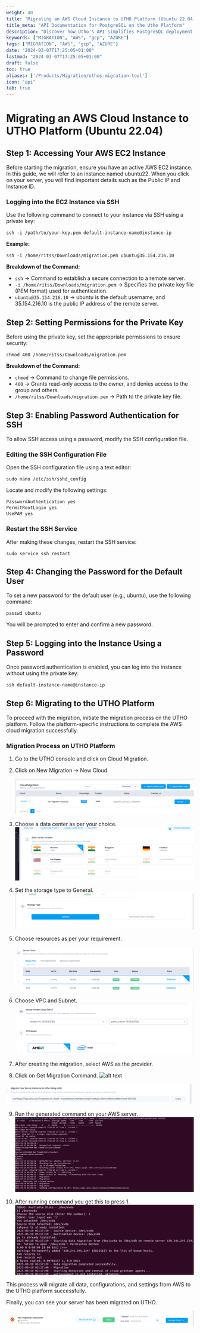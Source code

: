 ```yaml
---
weight: 40
title: 'Migrating an AWS Cloud Instance to UTHO Platform (Ubuntu 22.04)'
title_meta: "API Documentation for PostgreSQL on the Utho Platform"
description: "Discover how Utho's API simplifies PostgreSQL deployment and management, allowing you to integrate seamlessly with your cloud infrastructure."
keywords: ["MIGRATION", "AWS", "gcp", "AZURE"]
tags: ["MIGRATION", "AWS", "gcp", "AZURE"]
date: "2024-03-07T17:25:05+01:00"
lastmod: "2024-03-07T17:25:05+01:00"
draft: false
toc: true
aliases: ['/Products/Migration/uthos-migration-tool']
icon: "api"
tab: true
---
```


# Migrating an AWS Cloud Instance to UTHO Platform (Ubuntu 22.04)

## Step 1: Accessing Your AWS EC2 Instance

Before starting the migration, ensure you have an active AWS EC2 instance. In this guide, we will refer to an instance named ubuntu22. When you click on your server, you will find important details such as the Public IP and Instance ID.

### Logging into the EC2 Instance via SSH

Use the following command to connect to your instance via SSH using a private key:

```
ssh -i /path/to/your-key.pem default-instance-name@instance-ip
```

**Example:**
```
ssh -i /home/ritss/Downloads/migration.pem ubuntu@35.154.216.10
```

**Breakdown of the Command:**
* `ssh` → Command to establish a secure connection to a remote server.
* `-i /home/ritss/Downloads/migration.pem` → Specifies the private key file (PEM format) used for authentication.
* `ubuntu@35.154.216.10` → ubuntu is the default username, and 35.154.216.10 is the public IP address of the remote server.

## Step 2: Setting Permissions for the Private Key

Before using the private key, set the appropriate permissions to ensure security:

```
chmod 400 /home/ritss/Downloads/migration.pem
```

**Breakdown of the Command:**
* `chmod` → Command to change file permissions.
* `400` → Grants read-only access to the owner, and denies access to the group and others.
* `/home/ritss/Downloads/migration.pem` → Path to the private key file.

## Step 3: Enabling Password Authentication for SSH

To allow SSH access using a password, modify the SSH configuration file.

### Editing the SSH Configuration File

Open the SSH configuration file using a text editor:

```
sudo nano /etc/ssh/sshd_config
```

Locate and modify the following settings:
```
PasswordAuthentication yes
PermitRootLogin yes
UsePAM yes
```

### Restart the SSH Service

After making these changes, restart the SSH service:

```
sudo service ssh restart
```

## Step 4: Changing the Password for the Default User

To set a new password for the default user (e.g., ubuntu), use the following command:

```
passwd ubuntu
```

You will be prompted to enter and confirm a new password.

## Step 5: Logging into the Instance Using a Password

Once password authentication is enabled, you can log into the instance without using the private key:

```
ssh default-instance-name@instance-ip
```

## Step 6: Migrating to the UTHO Platform

To proceed with the migration, initiate the migration process on the UTHO platform. Follow the platform-specific instructions to complete the AWS cloud migration successfully.

### Migration Process on UTHO Platform

1. Go to the UTHO console and click on Cloud Migration.
2. Click on New Migration → New Cloud.

    ![alt text](<images/Screenshot from 2025-03-18 18-14-13.png>)





3. Choose a data center as per your choice.
![alt text](<images/Screenshot from 2025-03-18 18-12-45.png>)


4. Set the storage type to General.
![alt text](<images/Screenshot from 2025-03-18 18-15-55.png>)


5. Choose resources as per your requirement.

   ![alt text](<images/Screenshot from 2025-03-18 18-16-39.png>)

6.  Choose  VPC and Subnet.
![alt text](<images/Screenshot from 2025-03-18 18-17-29.png>)


7. After creating the migration, select AWS as the provider.

8. Click on Get Migration Command.
![alt text](<images/Screenshot from 2025-03-19 10-09-04.png>)

![alt text](<images/Screenshot from 2025-03-19 10-17-45.png>)

9. Run the generated command on your AWS server.
![alt text](<images/Screenshot from 2025-03-19 10-36-33.png>)

10. After running command you get this to press 1.
![alt text](<images/Screenshot from 2025-03-19 10-48-02.png>)

This process will migrate all data, configurations, and settings from AWS to the UTHO platform successfully.

Finally, you can see your server has been migrated on UTHO.

![alt text](<images/Screenshot from 2025-03-19 10-49-13.png>)


